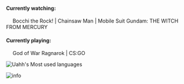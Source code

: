 <!--
Hi, I'm Uahh.  
Like to write code, take photos, play games and watch anime.  
-->

#### Currently watching:
&ensp;&ensp; Bocchi the Rock! | Chainsaw Man | Mobile Suit Gundam: THE WITCH FROM MERCURY  
#### Currently playing:
&ensp;&ensp; God of War Ragnarok | CS:GO  

![Uahh's Most used languages](https://github-readme-stats.vercel.app/api/top-langs?username=Uahh&show_icons=true&count_private=true&theme=gotham&layout=compact&hide=html)  
  
![info](https://github-readme-stats.vercel.app/api?username=uahh&show_icons=true&theme=gotham&count_private=true)  

<!-- <h3>Some Photos</h3>   -->

<!-- Welcome to my [picture bed](https://500px.com.cn/uahh). -->

<!-- ![numazu](jpg/numazu.jpg)
![city](jpg/city.jpg)
 -->

<!--
**Uahh/Uahh** is a ✨ _special_ ✨ repository because its `README.md` (this file) appears on your GitHub profile.

Here are some ideas to get you started:

- 🔭 I’m currently working on ...
- 🌱 I’m currently learning ...
- 👯 I’m looking to collaborate on ...
- 🤔 I’m looking for help with ...
- 💬 Ask me about ...
- 📫 How to reach me: ...
- 😄 Pronouns: ...
- ⚡ Fun fact: ...
-->
